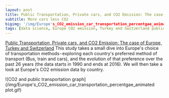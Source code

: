```yaml
---
layout: post
title: Public Transportation, Private cars, and CO2 Emission: The case of Europe, Turkey and Switzerland
subtitle: More cars less CO2
bigimg: '/img/Europe's_CO2_emission_car_transportation_percentgae_animated plot.gif'
tags: [data science, Europe CO2 emission, Turkey and Switzerland public transportation, animated europe graph]
---
```

[Public Transportation, Private cars, and CO2 Emission: The case of Europe, Turkey and Switzerland](https://medium.com/@mhd.ali.nasser/public-transportation-private-cars-and-co2-emission-the-case-of-europe-turkey-and-switzerland-d5d6aa6988f1)
This study takes a small dive into Europe's choice of transportation methods - exploring each country's preferred method of transport (Bus, train and cars), and the evolution of that preference over the past 26 years (the data starts in 1990 and ends at 2016). We will then take a look at Europe's CO2 emission data by country.

![CO2 and public transportation graph](/img/Europe's_CO2_emission_car_transportation_percentgae_animated plot.gif)
